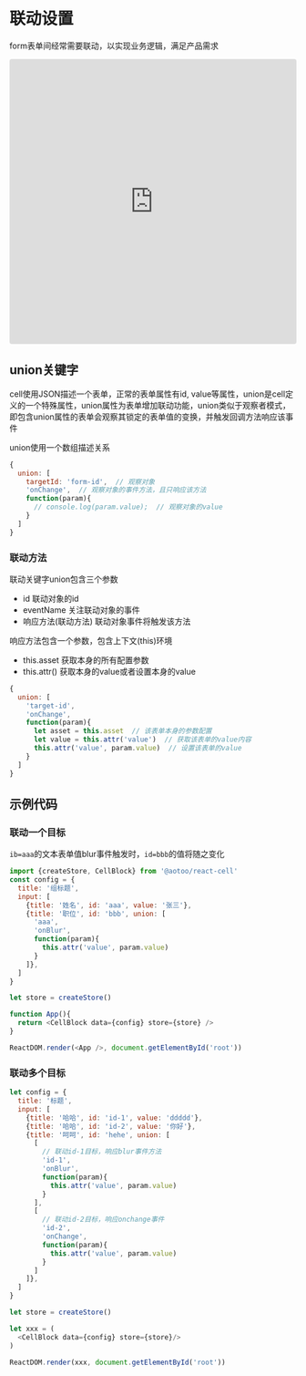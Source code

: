 # 联动设置  

form表单间经常需要联动，以实现业务逻辑，满足产品需求

<iframe src="https://codesandbox.io/embed/cell-input-union-2v9u6?fontsize=14&hidenavigation=1&theme=dark"
     style="width:100%; height:500px; border:0; border-radius: 4px; overflow:hidden;"
     title="cell-input-union"
     allow="accelerometer; ambient-light-sensor; camera; encrypted-media; geolocation; gyroscope; hid; microphone; midi; payment; usb; vr; xr-spatial-tracking"
     sandbox="allow-forms allow-modals allow-popups allow-presentation allow-same-origin allow-scripts"
   ></iframe>

## union关键字  

cell使用JSON描述一个表单，正常的表单属性有id, value等属性，union是cell定义的一个特殊属性，union属性为表单增加联动功能，union类似于观察者模式，即包含union属性的表单会观察其锁定的表单值的变换，并触发回调方法响应该事件

union使用一个数组描述关系  

```js
{
  union: [
    targetId: 'form-id',  // 观察对象
    'onChange',  // 观察对象的事件方法，且只响应该方法
    function(param){
      // console.log(param.value);  // 观察对象的value
    }
  ]
}
```

### 联动方法  

联动关键字union包含三个参数

* id 联动对象的id
* eventName 关注联动对象的事件
* 响应方法(联动方法) 联动对象事件将触发该方法

响应方法包含一个参数，包含上下文(this)环境

* this.asset 获取本身的所有配置参数
* this.attr() 获取本身的value或者设置本身的value  

```js
{
  union: [
    'target-id',
    'onChange',
    function(param){
      let asset = this.asset  // 该表单本身的参数配置
      let value = this.attr('value')  // 获取该表单的value内容  
      this.attr('value', param.value)  // 设置该表单的value
    }
  ]
}

```

## 示例代码

### 联动一个目标

`ib=aaa`的文本表单值blur事件触发时，`id=bbb`的值将随之变化

```js
import {createStore, CellBlock} from '@aotoo/react-cell'
const config = {
  title: '组标题',
  input: [
    {title: '姓名', id: 'aaa', value: '张三'},
    {title: '职位', id: 'bbb', union: [
      'aaa', 
      'onBlur',
      function(param){
        this.attr('value', param.value)
      }
    ]},
  ]
}

let store = createStore()

function App(){
  return <CellBlock data={config} store={store} />
}

ReactDOM.render(<App />, document.getElementById('root'))

```

### 联动多个目标

```js
let config = {
  title: '标题',
  input: [
    {title: '哈哈', id: 'id-1', value: 'ddddd'},
    {title: '哈哈', id: 'id-2', value: '你好'},
    {title: '呵呵', id: 'hehe', union: [ 
      [
        // 联动id-1目标，响应blur事件方法
        'id-1', 
        'onBlur',
        function(param){
          this.attr('value', param.value)
        }
      ],
      [
        // 联动id-2目标，响应onchange事件
        'id-2', 
        'onChange',
        function(param){
          this.attr('value', param.value)
        }
      ]
    ]},
  ]
}

let store = createStore()

let xxx = (
  <CellBlock data={config} store={store}/>
)

ReactDOM.render(xxx, document.getElementById('root'))
```

